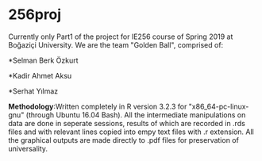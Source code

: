 # 256proj

Currently only Part1 of the project for IE256 course of Spring 2019 at Boğaziçi University. We are the team "Golden Ball", comprised of:

  *Selman Berk Özkurt
   
  *Kadir Ahmet Aksu
  
  *Serhat Yılmaz


**Methodology**:Written completely in R version 3.2.3 for "x86_64-pc-linux-gnu" (through Ubuntu 16.04 Bash). All the intermediate manipulations on data are done in seperate sessions, results of which are recorded in .rds files and with relevant lines copied into empy text files with .r extension. All the graphical outputs are made directly to .pdf files for preservation of universality.
